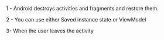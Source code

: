 1 - Android destroys activities and fragments and restore them.

2 - You can use either Saved instance state or ViewModel

3- When the user leaves the activity
